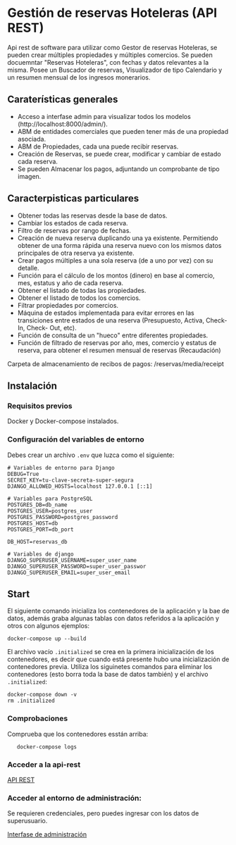# Gestión de reservas Hoteleras (API REST)
Api rest de software para utilizar como Gestor de reservas Hoteleras, se pueden crear múltiples propiedades y múltiples comercios. Se pueden docuemntar "Reservas Hoteleras", con fechas y datos relevantes a la misma. Posee un Buscador de reservas, Visualizador de tipo Calendario y un resumen mensual de los ingresos monerarios.

## Caraterísticas generales

- Acceso a interfase admin para visualizar todos los modelos (http://localhost:8000/admin/).
- ABM de entidades comerciales que pueden tener más de una propiedad asociada.
- ABM de Propiedades, cada una puede recibir reservas.
- Creación de Reservas, se puede crear, modificar y cambiar de estado cada reserva.
- Se pueden Almacenar los pagos, adjuntando un comprobante de tipo imagen.

## Caracterpisticas particulares

- Obtener todas las reservas desde la base de datos.
- Cambiar los estados de cada reserva.
- Filtro de reservas por rango de fechas.
- Creación de nueva reserva duplicando una ya existente. Permitiendo obtener de una forma rápida una reserva nuevo con los mismos datos principales de otra reserva ya existente.
- Crear pagos múltiples a una sola reserva (de a uno por vez) con su detalle.
- Función para el cálculo de los montos (dinero) en base al comercio, mes, estatus y año de cada reserva.
- Obtener el listado de todas las propiedades.
- Obtener el listado de todos los comercios.
- Filtrar propiedades por comercios.
- Máquina de estados implementada para evitar errores en las transiciones entre estados de una reserva (Presupuesto, Activa, Check-In, Check- Out, etc).
- Función de consulta de un "hueco" entre diferentes propiedades.
- Función de filtrado de reservas por año, mes, comercio y estatus de reserva, para obtener el resumen mensual de reservas (Recaudación)

Carpeta de almacenamiento de recibos de pagos: /reservas/media/receipt


## Instalación
### Requisitos previos
Docker y Docker-compose instalados.

### Configuración del variables de entorno
Debes crear un archivo `.env` que luzca como el siguiente:

```
# Variables de entorno para Django
DEBUG=True
SECRET_KEY=tu-clave-secreta-super-segura
DJANGO_ALLOWED_HOSTS=localhost 127.0.0.1 [::1]

# Variables para PostgreSQL
POSTGRES_DB=db_name
POSTGRES_USER=postgres_user
POSTGRES_PASSWORD=postgres_password
POSTGRES_HOST=db
POSTGRES_PORT=db_port

DB_HOST=reservas_db

# Variables de django
DJANGO_SUPERUSER_USERNAME=super_user_name
DJANGO_SUPERUSER_PASSWORD=super_user_passwor
DJANGO_SUPERUSER_EMAIL=super_user_email
```
## Start
El siguiente comando inicializa los contenedores de la aplicación y la bae de datos, además graba algunas tablas con datos referidos a la aplicación y otros con algunos ejemplos:

`docker-compose up --build`

El archivo vacío `.initialized` se crea en la primera inicialización de los contenedores, es decir que cuando está presente hubo una inicialización de contenedores previa.
Utiliza los siguinetes comandos para eliminar los contenedores (esto borra toda la base de datos también) y el archivo `.initialized`:

```
docker-compose down -v
rm .initialized
```

### Comprobaciones
Comprueba que los contenedores esstán arriba:

```docker-compose ps
   docker-compose logs
```

### Acceder a la api-rest

[API REST](http://localhost:8000/swagger)

### Acceder al entorno de administración:
Se requieren credenciales, pero puedes ingresar con los datos de superusuario.

[Interfase de administración](http://localhost:8000/admin)


